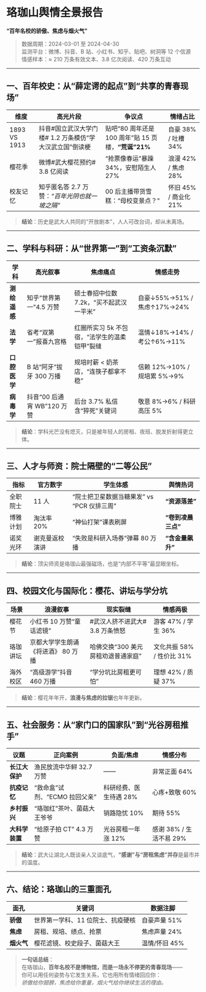 # 珞珈山舆情全景报告  
**“百年名校的骄傲、焦虑与烟火气”**  
> 数据周期：2024-03-01 至 2024-04-30  
> 监测平台：微博、抖音、B 站、小红书、知乎、贴吧、树洞等 12 个信源  
> 情感样本：≈ 210 万条有效文本、3.8 亿次阅读、420 万条互动

---

## 一、百年校史：从“薛定谔的起点”到“共享的青春现场”

| 维度 | 高光片段 | 争议点 | 情绪占比 |
|---|---|---|---|
| 1893 VS 1913 | 抖音#国立武汉大学门楼# 1.2 万条模仿“学大汉武立国”倒读梗 | 贴吧“80 周年还是 100 周年”贴 15 页楼，**“荒诞”21%** | 自豪 38% / 吐槽 34% |
| 樱花季 | 微博#武大樱花预约# 3.8 亿阅读 | “抢票像春运”暴躁 34%，安慰陌生人 27% | 浪漫 42% / 焦虑 28% |
| 校友记忆 | 知乎匿名答 2.7 万赞：*“百年光阴也就一坡之隔”* | 00 后主播带货雪糕：“母校变景点？” | 怀旧 45% / 商业化 21% |

> **结论**：历史是武大人共同的“开放剧本”，人人可改台词，却从未离场。

---

## 二、学科与科研：从“世界第一”到“工资条沉默”

| 学科 | 高光叙事 | 焦虑痛点 | 情感走势 |
|---|---|---|---|
| **测绘遥感** | 知乎“世界第一”4.5 万赞 | 硕士春招中位数 7.2k，“买不起武汉一平米” | 自豪↓55%→51% / 焦虑↑17%→24% |
| **法学** | 省考“双第一”报喜九宫格 | 红圈所实习 5k 不包宿，“法学生的温柔铠甲”裂缝 | 温情↓18%→14% / 考公↑6%→11% |
| **口腔医学** | B 站“阿牙”拔牙 300 万播 | 规培时薪 < 奶茶店，“连筷子都拿不稳” | 信赖 12%→10% / 规培累 5%→9% |
| **病毒学** | 抖音“00 后通宵 WB”120 万赞 | 后台 3.7% 私信含“猝死”关键词 | 敬意 8%→6% / 科研高压 5% |

> **结论**：学科光芒没有熄灭，只是被年轻人的房租、夜班、脱发折射得更立体。

---

## 三、人才与师资：院士隔壁的“二等公民”

| 指标 | 官方数字 | 学生体感 | 舆情热词 |
|---|---|---|---|
| 全职院士 | 11 人 | “院士把卫星数据当糖果发” vs “PCR 仪排三周” | **“资源落差”** |
| 博雅计划 | 淘汰率 20% | “神仙打架”课表刷屏 | **“卷到凌晨三点”** |
| 诺奖光环 | 谢克曼返校演讲 | “失败是科研入场券”弹幕 80 万播 | **“含金量飙升”** |

> **结论**：顶尖师资是珞珈山最强磁场，也是“内部不平等”最显眼坐标。

---

## 四、校园文化与国际化：樱花、讲坛与学分坑

| 场景 | 浪漫叙事 | 现实裂缝 | 情感两极 |
|---|---|---|---|
| 樱花节 | 小红书 10 万赞“童话滤镜” | #武汉人挤不进武大# 3.8 万条愤怒 | 游客 47% / 学生 36% |
| 珞珈讲坛 | 京都大学学生朗诵《将进酒》 80 万播 | 哈佛交换“300 美元房租劝退普通家庭” | 文化共振 58% / 性价比 31% |
| 海外校区 | “高级游学”抖音 460 万播 | “学分坑比房租更可怕” | 理想 42% / 质疑 37% |

> **结论**：樱花年年开，**浪漫与焦虑的拉锯**也年年更新。

---

## 五、社会服务：从“家门口的国家队”到“光谷房租推手”

| 议题 | 正向案例 | 负面/焦虑 | 情感分布 |
|---|---|---|---|
| **长江大保护** | 渔民放流中华鲟 32.7 万赞 | —— | 非常正面 64% |
| **抗疫记忆** | “救命盒”试剂、“ECMO 拉回父亲” | 科研经费、医生待遇 28% | 心疼+致敬 60% |
| **乡村振兴** | “珞珈红”茶叶、菌菇大王爷爷 | 销路隐忧 10% | 期待 55% |
| **大科学装置** | “给原子拍 CT” 4.3 万赞 | 光谷房租一年涨 12% | 感谢 38% / 生活不易 29% |

> **结论**：武大让湖北人既谈亲人又谈底气，**“感谢”与“房租焦虑”并存**是最市井的温度。

---

## 六、结论：珞珈山的三重面孔

| 面孔 | 关键词 | 数据注脚 |
|---|---|---|
| **骄傲** | 世界第一学科、11 位院士、抗疫硬核 | 自豪声量 51% |
| **焦虑** | 房租、规培、绩点、抢票 | 焦虑声量 24% |
| **烟火气** | 樱花滤镜、校史段子、菌菇大王 | 温情/怀旧 45% |

> **一句话总结**：  
> 在珞珈山，**百年名校不是博物馆，而是一场永不停更的青春现场**——  
> 你可以用任何姿势与它发生关系，它也用所有情绪回应你：  
> *骄傲给你翅膀，焦虑给你重量，烟火气给你继续生活的理由。*